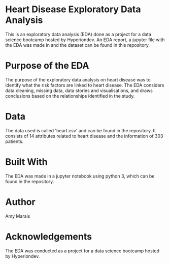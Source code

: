 # Heart Disease Exploratory Data Analysis
This is an exploratory data analysis (EDA) done as a project for a data science bootcamp hosted by Hyperiondev. 
An EDA report, a jupyter file with the EDA was made in and the dataset can be found in this repository. 

# Purpose of the EDA 
The purpose of the exploratory data analysis on heart disease was to identify what the risk factors are linked to heart disease. 
The EDA considers data cleaning, missing data, data stories and visualisations, and draws conclusions based on the relationships identified in the study.

# Data 
The data used is called 'heart.csv' and can be found in the repository. It consists of 14 attributes related to heart disease and the information of 303 patients. 

# Built With
The EDA was made in a jupyter notebook using python 3, which can be found in the repository. 

# Author 
Amy Marais 

# Acknowledgements 
The EDA was conducted as a project for a data science bootcamp hosted by Hyperiondev.
